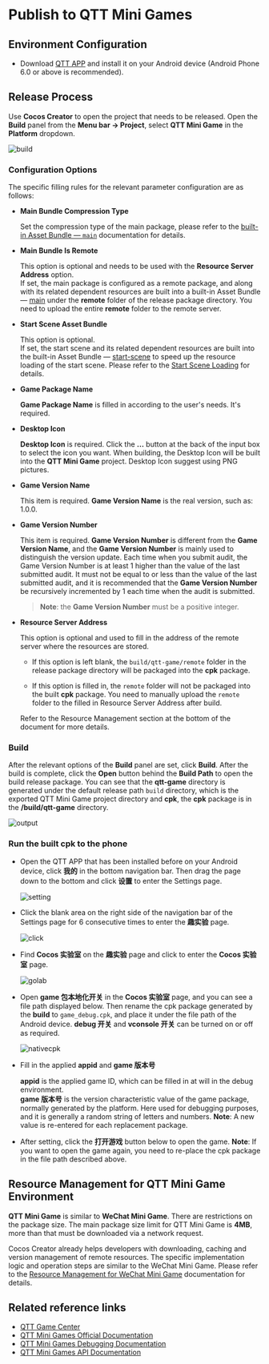 # Publish to QTT Mini Games

## Environment Configuration

- Download [QTT APP](https://game.qutoutiao.net/doc/index.html#/doc/debug_in_app) and install it on your Android device (Android Phone 6.0 or above is recommended).

## Release Process

Use **Cocos Creator** to open the project that needs to be released. Open the **Build** panel from the **Menu bar -> Project**, select **QTT Mini Game** in the **Platform** dropdown.

![build](publish-qtt/build.png)

### Configuration Options

The specific filling rules for the relevant parameter configuration are as follows:

- **Main Bundle Compression Type**

  Set the compression type of the main package, please refer to the [built-in Asset Bundle — `main`](../../asset/bundle.md#the-built-in-asset-bundle) documentation for details.

- **Main Bundle Is Remote**

  This option is optional and needs to be used with the **Resource Server Address** option.<br>
  If set, the main package is configured as a remote package, and along with its related dependent resources are built into a built-in Asset Bundle — [main](../../asset/bundle.md#the-built-in-asset-bundle) under the **remote** folder of the release package directory. You need to upload the entire **remote** folder to the remote server.

- **Start Scene Asset Bundle**

  This option is optional.<br>
  If set, the start scene and its related dependent resources are built into the built-in Asset Bundle — [start-scene](../../asset/bundle.md#the-built-in-asset-bundle) to speed up the resource loading of the start scene. Please refer to the [Start Scene Loading](publish-wechatgame.md#speed-up-the-loading-of-the-start-scene) for details.

- **Game Package Name**

  **Game Package Name** is filled in according to the user's needs. It's required.

- **Desktop Icon**

  **Desktop Icon** is required. Click the **...** button at the back of the input box to select the icon you want. When building, the Desktop Icon will be built into the **QTT Mini Game** project. Desktop Icon suggest using PNG pictures.

- **Game Version Name**

  This item is required. **Game Version Name** is the real version, such as: 1.0.0.

- **Game Version Number**

  This item is required. **Game Version Number** is different from the **Game Version Name**, and the **Game Version Number** is mainly used to distinguish the version update. Each time when you submit audit, the Game Version Number is at least 1 higher than the value of the last submitted audit. It must not be equal to or less than the value of the last submitted audit, and it is recommended that the **Game Version Number** be recursively incremented by 1 each time when the audit is submitted.

  > **Note**: the **Game Version Number** must be a positive integer.

- **Resource Server Address**

  This option is optional and used to fill in the address of the remote server where the resources are stored.

    - If this option is left blank, the `build/qtt-game/remote` folder in the release package directory will be packaged into the **cpk** package.

    - If this option is filled in, the `remote` folder will not be packaged into the built **cpk** package. You need to manually upload the `remote` folder to the filled in Resource Server Address after build.

  Refer to the Resource Management section at the bottom of the document for more details.

### Build

After the relevant options of the **Build** panel are set, click **Build**. After the build is complete, click the **Open** button behind the **Build Path** to open the build release package. You can see that the **qtt-game** directory is generated under the default release path `build` directory, which is the exported QTT Mini Game project directory and **cpk**, the **cpk** package is in the **/build/qtt-game** directory.

![output](publish-qtt/output.png)

### Run the built cpk to the phone

- Open the QTT APP that has been installed before on your Android device, click **我的** in the bottom navigation bar. Then drag the page down to the bottom and click **设置** to enter the Settings page.

  ![setting](publish-qtt/setting.png)

- Click the blank area on the right side of the navigation bar of the Settings page for 6 consecutive times to enter the **趣实验** page.

  ![click](publish-qtt/click.png)

- Find **Cocos 实验室** on the **趣实验** page and click to enter the **Cocos 实验室** page.

  ![golab](publish-qtt/golab.png)

- Open **game 包本地化开关** in the **Cocos 实验室** page, and you can see a file path displayed below. Then rename the cpk package generated by the **build** to `game_debug.cpk`, and place it under the file path of the Android device. **debug 开关** and **vconsole 开关** can be turned on or off as required.

  ![nativecpk](publish-qtt/nativecpk.png)

- Fill in the applied **appid** and **game 版本号**

  **appid** is the applied game ID, which can be filled in at will in the debug environment.<br>
  **game 版本号** is the version characteristic value of the game package, normally generated by the platform. Here used for debugging purposes, and it is generally a random string of letters and numbers. **Note**: A new value is re-entered for each replacement package.

- After setting, click the **打开游戏** button below to open the game. **Note**: If you want to open the game again, you need to re-place the cpk package in the file path described above.

## Resource Management for QTT Mini Game Environment

**QTT Mini Game** is similar to **WeChat Mini Game**. There are restrictions on the package size. The main package size limit for QTT Mini Game is **4MB**, more than that must be downloaded via a network request.

Cocos Creator already helps developers with downloading, caching and version management of remote resources. The specific implementation logic and operation steps are similar to the WeChat Mini Game. Please refer to the [Resource Management for WeChat Mini Game](./publish-wechatgame.md#asset-management-for-wechat-mini-game-environment) documentation for details.

## Related reference links

- [QTT Game Center](http://game.qutoutiao.net/official/home/prod/index.html)
- [QTT Mini Games Official Documentation](https://game.qutoutiao.net/doc/index.html#/)
- [QTT Mini Games Debugging Documentation](https://game.qutoutiao.net/doc/index.html#/doc/debug_in_app)
- [QTT Mini Games API Documentation](https://game.qutoutiao.net/doc/index.html#/doc/sdk)
